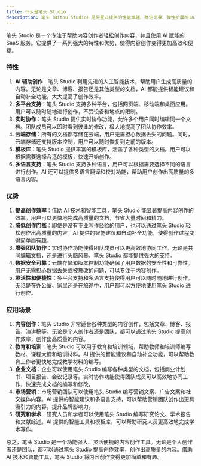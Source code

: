 ```yaml
---
title: 什么是笔头 Studio
description: 笔头（Bitou Studio）是阿里云提供的性能卓越、稳定可靠、弹性扩展的IaaS（Infrastructure as a Service）级别云计算服务。云服务器ECS免去了您采购IT硬件的前期准备，让您像使用水、电、天然气等公共资源一样便捷、高效地使用服务器，实现计算资源的即开即用和弹性伸缩。阿里云ECS持续提供创新型服务器，解决多种业务需求，助力您的业务发展。
---
```


笔头 Studio 是一个专注于帮助内容创作者轻松创作内容，并且使用 AI 赋能的 SaaS 服务。它提供了一系列强大的特性和优势，使得内容创作变得更加高效和便捷。

### 特性

1. **AI 辅助创作**：笔头 Studio 利用先进的人工智能技术，帮助用户生成高质量的内容。无论是文章、博客、报告还是其他类型的文档，AI 都能提供智能建议和自动补全功能，大大提高了创作效率。
2. **多平台支持**：笔头 Studio 支持多种平台，包括网页端、移动端和桌面应用。用户可以随时随地进行创作，不受设备和地点的限制。
3. **实时协作**：笔头 Studio 提供实时协作功能，允许多个用户同时编辑同一个文档。团队成员可以即时看到彼此的修改，极大地提高了团队协作效率。
4. **云端存储**：所有的文档都存储在云端，用户无需担心数据丢失的问题。同时，云端存储还支持版本控制，用户可以随时恢复到之前的版本。
5. **模板库**：笔头 Studio 提供丰富的模板库，涵盖了各种类型的文档。用户可以根据需要选择合适的模板，快速开始创作。
6. **多语言支持**：笔头 Studio 支持多种语言，用户可以根据需要选择不同的语言进行创作。AI 还可以提供多语言翻译和校对功能，帮助用户创作出高质量的多语言内容。

### 优势

1. **提高创作效率**：借助 AI 技术和智能工具，笔头 Studio 能显著提高内容创作的效率。用户可以更快地完成高质量的文档，节省大量时间和精力。
2. **降低创作门槛**：即使是没有专业写作经验的用户，也可以通过笔头 Studio 轻松创作出高质量的内容。AI 提供的智能建议和自动补全功能，使得创作过程变得简单而有趣。
3. **增强团队协作**：实时协作功能使得团队成员可以更高效地协同工作。无论是共同编辑文档，还是进行头脑风暴，笔头 Studio 都能提供强大的支持。
4. **数据安全可靠**：云端存储和版本控制功能确保了用户数据的安全性和可靠性。用户无需担心数据丢失或被篡改的问题，可以专注于内容创作。
5. **灵活性和便捷性**：多平台支持和多语言支持使得用户可以随时随地进行创作。无论是在办公室、家里还是在旅途中，用户都可以方便地使用笔头 Studio 进行创作。

### 应用场景

1. **内容创作**：笔头 Studio 非常适合各种类型的内容创作，包括文章、博客、报告、演讲稿等。无论是个人创作者还是团队，都可以通过笔头 Studio 提高创作效率，创作出高质量的内容。
2. **教育和培训**：笔头 Studio 可以用于教育和培训领域，帮助教师和培训师编写教材、课程大纲和培训材料。AI 提供的智能建议和自动补全功能，可以帮助教育工作者更快地完成教学材料的编写。
3. **企业文档**：企业可以使用笔头 Studio 编写各种类型的文档，包括商业计划书、项目报告、会议记录等。实时协作功能使得团队成员可以高效地协同工作，快速完成文档的编写和修改。
4. **市场营销**：市场营销团队可以使用笔头 Studio 编写营销文案、广告文案和社交媒体内容。AI 提供的智能建议和多语言支持，可以帮助营销团队创作出更具吸引力的内容，提升品牌影响力。
5. **研究和学术**：研究人员和学者可以使用笔头 Studio 编写研究论文、学术报告和文献综述。AI 提供的智能工具和模板库，可以帮助研究人员更高效地完成学术写作。

总之，笔头 Studio 是一个功能强大、灵活便捷的内容创作工具。无论是个人创作者还是团队，都可以通过笔头 Studio 提高创作效率，创作出高质量的内容。借助 AI 技术和智能工具，笔头 Studio 将内容创作变得更加简单和有趣。
